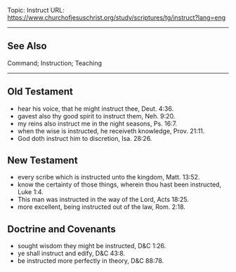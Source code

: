 Topic: Instruct
URL: https://www.churchofjesuschrist.org/study/scriptures/tg/instruct?lang=eng

---

## See Also

Command; Instruction; Teaching

---

## Old Testament

- hear his voice, that he might instruct thee, Deut. 4:36.
- gavest also thy good spirit to instruct them, Neh. 9:20.
- my reins also instruct me in the night seasons, Ps. 16:7.
- when the wise is instructed, he receiveth knowledge, Prov. 21:11.
- God doth instruct him to discretion, Isa. 28:26.

## New Testament

- every scribe which is instructed unto the kingdom, Matt. 13:52.
- know the certainty of those things, wherein thou hast been instructed, Luke 1:4.
- This man was instructed in the way of the Lord, Acts 18:25.
- more excellent, being instructed out of the law, Rom. 2:18.

## Doctrine and Covenants

- sought wisdom they might be instructed, D&C 1:26.
- ye shall instruct and edify, D&C 43:8.
- be instructed more perfectly in theory, D&C 88:78.


